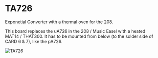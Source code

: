 # TA726

Exponetial Converter with a thermal oven for the 208.


This board replaces the uA726 in the 208 / Music Easel with a heated MAT14 / THAT300. 
It has to be mounted from below (to the solder side of CARD 6 & 7), like the pA726.

![TA726](https://user-images.githubusercontent.com/3920717/220350412-847437f2-da7d-48b2-913d-dc9872f73875.png)
